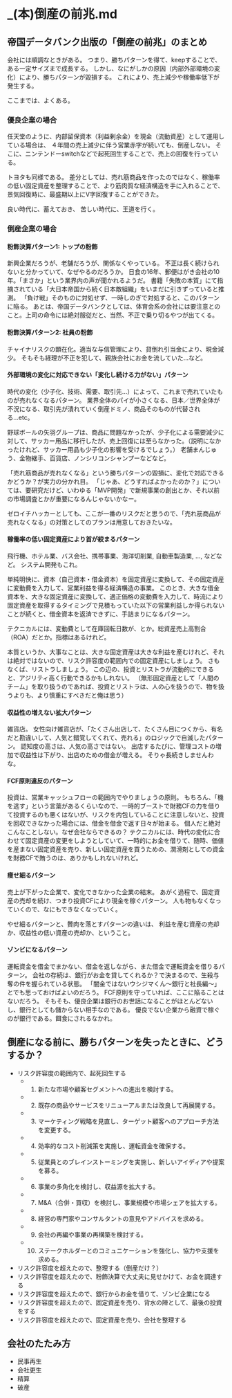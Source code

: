 # _(本)倒産の前兆.md

## 帝国データバンク出版の「倒産の前兆」のまとめ
会社には順調なときがある。
つまり、勝ちパターンを得て、keepすることで、ある一定サイズまで成長する。
しかし、なにがしかの原因（内部外部環境の変化）により、勝ちパターンが毀損する。
これにより、売上減少や稼働率低下が発生する。

ここまでは、よくある。

### 優良企業の場合
任天堂のように、内部留保資本（利益剰余金）を現金（流動資産）として運用している場合は、
４年間の売上減少に伴う営業赤字が続いても、倒産しない。
そこに、ニンテンドーswitchなどで起死回生することで、売上の回復を行っている。

トヨタも同様である。
差分としては、売れ筋商品を作ったのではなく、稼働率の低い固定資産を整理することで、より筋肉質な経済構造を手に入れることで、
景気回復時に、最盛期以上にV字回復することができた。

良い時代に、蓄えておき、
苦しい時代に、王道を行く。

### 倒産企業の場合
#### 粉飾決算パターン1: トップの粉飾
新興企業だろうが、老舗だろうが、関係なくやっている。
不正は長く続けられないと分かっていて、なぜやるのだろうか。
日食の16年、郵便はがき会社の10年。「まさか」という業界内の声が聞かれるようだ。
書籍「失敗の本質」にて指摘されている「大日本帝国から続く日本敵組織」をいまだに引きずっていると推測。
「負け戦」そのものに対処せず、一時しのぎで対処すると、このパターンに陥る。
あとは、帝国データバンクとしては、体育会系の会社には要注意とのこと。上司の命令には絶対服従だと、当然、不正で乗り切るやつが出てくる。

#### 粉飾決算パターン2: 社員の粉飾
チャイナリスクの顕在化。適当な与信管理により、貸倒れ引当金により、現金減少。
そもそも経理が不正を犯して、親族会社にお金を流していた...など。

#### 外部環境の変化に対応できない「変化し続ける力がない」パターン
時代の変化（少子化、技術、需要、取引先...）によって、これまで売れていたものが売れなくなるパターン。
業界全体のパイが小さくなる、日本／世界全体が不況になる、取引先が潰れていく倒産ドミノ、商品そのものが代替される...etc。

野球ボールの矢羽グループは、商品に問題なかったが、少子化による需要減少に対して、サッカー用品に移行したが、売上回復には至らなかった。（説明になかったけれど、サッカー用品も少子化の影響を受けるでしょう。）
老舗まんじゅう、金物継手、百貨店、ノンシリコンシャンプーなどなど。

「売れ筋商品が売れなくなる」という勝ちパターンの毀損に、変化で対応できるかどうか？が実力の分かれ目。
「じゃあ、どうすればよかったのか？」については、要研究だけど、いわゆる「MVP開発」で新規事業の創出とか、それ以前の市場調査とかが重要になるんじゃないかなー。

ゼロイチハッカーとしても、ここが一番のリスクだと思うので、「売れ筋商品が売れなくなる」の対策としてのプランは用意しておきたいな。

#### 稼働率の低い固定資産により首が絞まるパターン
飛行機、ホテル業、バス会社、携帯事業、海洋切削業, 自動車製造業, ..., などなど。
システム開発もこれ。

単純明快に、資本（自己資本・借金資本）を固定資産に変換して、その固定資産に変動費を入力して、営業利益を得る経済構造の事業。
このとき、大きな借金資本を、大きな固定資産に変換して、適正価格の変動費を入力して、時流により固定資産を取得するタイミングで見積もっていた以下の営業利益しか得られないことが続くと、借金資本を返済できずに、手詰まりになるパターン。

テクニカルには、変動費として在庫回転日数が、とか。総資産売上高割合（ROA）だとか。指標はあるけれど。

本質というか、大事なことは、大きな固定資産は大きな利益を産むけれど、それは絶対ではないので、リスク許容度の範囲内での固定資産にしましょう。
さもなくば、リストラしましょう。
この辺の、投資とリストラが流動的にできると、アジリティ高く行動できるかもしれない。
（無形固定資産として「人間のチーム」を取り扱うのであれば、投資とリストラは、人の心を扱うので、物を扱うよりも、より慎重にすべきだと俺は思う）

#### 収益性の増えない拡大パターン
雑貨店。
女性向け雑貨店が、「たくさん出店して、たくさん目につくから、有名だと勘違いして、人気と錯覚してくれて、売れる」のロジックで自滅したパターン。
認知度の高さは、人気の高さではない。
出店するたびに、管理コストの増加で収益性は下がり、出店のための借金が増える。
そりゃ長続きしませんわな。

#### FCF原則違反のパターン
投資は、営業キャッシュフローの範囲内でやりましょうの原則。
もちろん、「機を逃す」という言葉があるくらいなので、一時的ブーストで財務CFの力を借りて投資するのも悪くはないが、リスクを内包していることに注意しないと、投資を回収できなかった場合には、借金を借金で返す日々が始まる。
個人だと絶対こんなことしない。なぜ会社ならできるの？
テクニカルには、時代の変化に合わせて固定資産の変更をしようとしていて、一時的にお金を借りて、随時、価値を産まない固定資産を売り、新しい固定資産を買うための、潤滑剤としての資金を財務CFで賄うのは、ありかもしれないけれど。

#### 痩せ細るパターン
売上が下がった企業で、変化できなかった企業の結末。
あがく過程で、固定資産の売却を続け、つまり投資CFにより現金を稼ぐパターン。
人も物もなくなっていくので、なにもできなくなっていく。

やせ細るパターンと、贅肉を落とすパターンの違いは、
利益を産む資産の売却か、収益性の低い資産の売却か、ということ。

#### ゾンビになるパターン
運転資金を借金でまかない、借金を返しながら、また借金で運転資金を借りるパターン。
会社の存続は、銀行がお金を貸してくれるか？で決まるので、生殺与奪の件を握られている状態。
「闇金ではないウシジマくん〜銀行と社長編〜」とでも思っておけばよいのだろう。
FCF原則を守っていれば、ここに陥ることはないだろう。
そもそも、優良企業は銀行のお世話になることがほとんどないし、銀行としても儲からない相手なのである。
優良でない企業から融資で稼ぐのが銀行である。餌食にされるなかれ。

## 倒産になる前に、勝ちパターンを失ったときに、どうするか？
- リスク許容度の範囲内で、起死回生する
  - 1. 新たな市場や顧客セグメントへの進出を検討する。
  - 2. 既存の商品やサービスをリニューアルまたは改良して再展開する。
  - 3. マーケティング戦略を見直し、ターゲット顧客へのアプローチ方法を変更する。
  - 4. 効率的なコスト削減策を実施し、運転資金を確保する。
  - 5. 従業員とのブレインストーミングを実施し、新しいアイディアや提案を募る。
  - 6. 事業の多角化を検討し、収益源を拡大する。
  - 7. M&A（合併・買収）を検討し、事業規模や市場シェアを拡大する。
  - 8. 経営の専門家やコンサルタントの意見やアドバイスを求める。
  - 9. 会社の再編や事業の再構築を検討する。
  - 10. ステークホルダーとのコミュニケーションを強化し、協力や支援を求める。
- リスク許容度を超えたので、整理する（倒産だけ？）
- リスク許容度を超えたので、粉飾決算で大丈夫に見せかけて、お金を調達する
- リスク許容度を超えたので、銀行からお金を借りて、ゾンビ企業になる
- リスク許容度を超えたので、固定資産を売り、背水の陣として、最後の投資をする
- リスク許容度を超えたので、固定資産を売り、会社を整理する

## 会社のたたみ方
- 民事再生
- 会社更生
- 精算
- 破産



